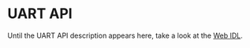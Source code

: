 UART API
========

Until the UART API description appears here, take a look at the [Web IDL](./webidl.md).
